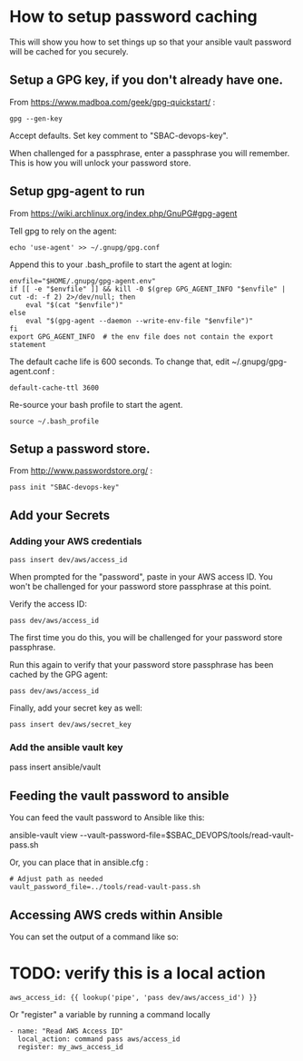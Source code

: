 # How to setup password caching

This will show you how to set things up so that your ansible vault password will be cached for you securely.

## Setup a GPG key, if you don't already have one.

From https://www.madboa.com/geek/gpg-quickstart/ :

    gpg --gen-key

Accept defaults.  Set key comment to "SBAC-devops-key".

When challenged for a passphrase, enter a passphrase you will remember.
This is how you will unlock your password store.

## Setup gpg-agent to run

From https://wiki.archlinux.org/index.php/GnuPG#gpg-agent

Tell gpg to rely on the agent:

    echo 'use-agent' >> ~/.gnupg/gpg.conf

Append this to your .bash_profile to start the agent at login:


    envfile="$HOME/.gnupg/gpg-agent.env"
    if [[ -e "$envfile" ]] && kill -0 $(grep GPG_AGENT_INFO "$envfile" | cut -d: -f 2) 2>/dev/null; then
        eval "$(cat "$envfile")"
    else
        eval "$(gpg-agent --daemon --write-env-file "$envfile")"
    fi
    export GPG_AGENT_INFO  # the env file does not contain the export statement

The default cache life is 600 seconds.  To change that, edit ~/.gnupg/gpg-agent.conf :

    default-cache-ttl 3600

Re-source your bash profile to start the agent.

    source ~/.bash_profile

## Setup a password store.

From http://www.passwordstore.org/ :

    pass init "SBAC-devops-key"

## Add your Secrets

### Adding your AWS credentials

    pass insert dev/aws/access_id

When prompted for the "password", paste in your AWS access ID.
You won't be challenged for your password store passphrase at this point.

Verify the access ID:

    pass dev/aws/access_id

The first time you do this, you will be challenged for your password store passphrase.

Run this again to verify that your password store passphrase has been cached by the GPG agent:

    pass dev/aws/access_id

Finally, add your secret key as well:

    pass insert dev/aws/secret_key

### Add the ansible vault key

pass insert ansible/vault

## Feeding the vault password to ansible

You can feed the vault password to Ansible like this:

ansible-vault view --vault-password-file=$SBAC_DEVOPS/tools/read-vault-pass.sh

Or, you can place that in ansible.cfg :

    # Adjust path as needed
    vault_password_file=../tools/read-vault-pass.sh


## Accessing AWS creds within Ansible

You can set the output of a command like so:

# TODO: verify this is a local action

    aws_access_id: {{ lookup('pipe', 'pass dev/aws/access_id') }}

Or "register" a variable by running a command locally

    - name: "Read AWS Access ID"
      local_action: command pass aws/access_id
      register: my_aws_access_id
